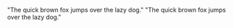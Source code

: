 



"The quick brown fox jumps over the lazy dog." 
"The quick brown fox jumps over the lazy dog." 

